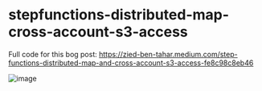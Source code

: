 # stepfunctions-distributed-map-cross-account-s3-access

Full code for this bog post: https://zied-ben-tahar.medium.com/step-functions-distributed-map-and-cross-account-s3-access-fe8c98c8eb46


![image](https://github.com/ziedbentahar/stepfunctions-distributed-map-cross-account-s3-access/assets/6813975/56ac5ca9-2568-4105-b6b5-e5ead4e43e0a)
